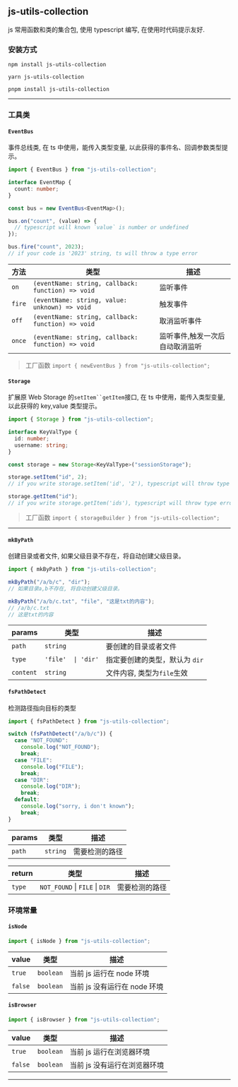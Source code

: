 ## js-utils-collection

js 常用函数和类的集合包, 使用 typescript 编写, 在使用时代码提示友好.

### 安装方式

```shell
npm install js-utils-collection
```

```shell
yarn js-utils-collection
```

```shell
pnpm install js-utils-collection
```

---

### 工具类

#### `EventBus`

事件总线类, 在 ts 中使用，能传入类型变量, 以此获得的事件名、回调参数类型提示。

```ts
import { EventBus } from "js-utils-collection";

interface EventMap {
  count: number;
}

const bus = new EventBus<EventMap>();

bus.on("count", (value) => {
  // typescript will known `value` is number or undefined
});

bus.fire("count", 2023);
// if your code is '2023' string, ts will throw a type error
```

| 方法   | 类型                                               | 描述                            |
| ------ | -------------------------------------------------- | ------------------------------- |
| `on`   | `(eventName: string, callback: function) => void ` | 监听事件                        |
| `fire` | `(eventName: string, value: unknown) => void`      | 触发事件                        |
| `off`  | `(eventName: string, callback: function) => void ` | 取消监听事件                    |
| `once` | `(eventName: string, callback: function) => void ` | 监听事件,触发一次后自动取消监听 |

> 工厂函数
> `import { newEventBus } from "js-utils-collection";`

#### `Storage`

扩展原 Web Storage 的` setItem``getItem `接口, 在 ts 中使用，能传入类型变量, 以此获得的 key,value 类型提示。

```ts
import { Storage } from "js-utils-collection";

interface KeyValType {
  id: number;
  username: string;
}

const storage = new Storage<KeyValType>("sessionStorage");

storage.setItem("id", 2);
// if you write storage.setItem('id', '2'), typescript will throw type error

storage.getItem("id");
// if you write storage.getItem('ids'), typescript will throw type error
```

> 工厂函数
> `import { storageBuilder } from "js-utils-collection";`

---

#### `mkByPath`

创建目录或者文件, 如果父级目录不存在，将自动创建父级目录。

```ts
import { mkByPath } from "js-utils-collection";

mkByPath("/a/b/c", "dir");
// 如果目录a,b不存在, 将自动创建父级目录。

mkByPath("/a/b/c.txt", "file", "这是txt的内容");
// /a/b/c.txt
// 这是txt的内容
```

| params    | 类型               | 描述                           |
| --------- | ------------------ | ------------------------------ |
| `path`    | `string`           | 要创建的目录或者文件           |
| `type`    | `'file'  \| 'dir'` | 指定要创建的类型，默认为 `dir` |
| `content` | `string`           | 文件内容, 类型为`file`生效     |

#### `fsPathDetect`

检测路径指向目标的类型

```ts
import { fsPathDetect } from "js-utils-collection";

switch (fsPathDetect("/a/b/c")) {
  case "NOT_FOUND":
    console.log("NOT_FOUND");
    break;
  case "FILE":
    console.log("FILE");
    break;
  case "DIR":
    console.log("DIR");
    break;
  default:
    console.log("sorry, i don't known");
    break;
}
```

| params | 类型     | 描述           |
| ------ | -------- | -------------- |
| `path` | `string` | 需要检测的路径 |

| return | 类型                           | 描述           |
| ------ | ------------------------------ | -------------- |
| `type` | `NOT_FOUND` \| `FILE` \| `DIR` | 需要检测的路径 |

### 环境常量

#### `isNode`

```js
import { isNode } from "js-utils-collection";
```

| value   | 类型      | 描述                         |
| ------- | --------- | ---------------------------- |
| `true`  | `boolean` | 当前 js 运行在 node 环境     |
| `false` | `boolean` | 当前 js 没有运行在 node 环境 |

#### `isBrowser`

```js
import { isBrowser } from "js-utils-collection";
```

| value   | 类型      | 描述                         |
| ------- | --------- | ---------------------------- |
| `true`  | `boolean` | 当前 js 运行在浏览器环境     |
| `false` | `boolean` | 当前 js 没有运行在浏览器环境 |

---
